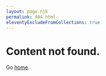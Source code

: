 ```yaml
---
layout: page.njk
permalink: 404.html
eleventyExcludeFromCollections: true
---
```

# Content not found.

Go <a href="{{ '/' | url }}">home</a>.
